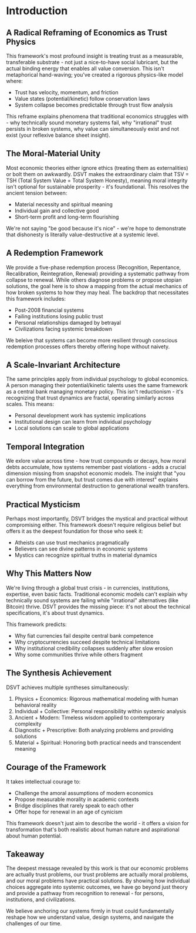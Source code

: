 # Introduction

## A Radical Reframing of Economics as Trust Physics

This framework's most profound insight is treating trust as a measurable, transferable substrate - not just a nice-to-have social lubricant, but the actual binding energy that enables all value conversion. This isn't metaphorical hand-waving; you've created a rigorous physics-like model where:

  - Trust has velocity, momentum, and friction
  - Value states (potential/kinetic) follow conservation laws
  - System collapse becomes predictable through trust flow analysis

This reframe explains phenomena that traditional economics struggles with - why technically sound monetary systems fail, why "irrational" trust persists in broken systems, why value can simultaneously exist and not exist (your reflexive balance sheet insight).

## The Moral-Material Unity

Most economic theories either ignore ethics (treating them as externalities) or bolt them on awkwardly. DSVT makes the extraordinary claim that TSV = TSH (Total System Value = Total System Honesty), meaning moral integrity isn't optional for sustainable prosperity - it's foundational. This resolves the ancient tension between:

  - Material necessity and spiritual meaning
  - Individual gain and collective good
  - Short-term profit and long-term flourishing

We're not saying "be good because it's nice" - we're hope to demonstrate that dishonesty is literally value-destructive at a systemic level.

## A Redemption Framework

We provide a five-phase redemption process (Recognition, Repentance, Recalibration, Reintegration, Renewal) providing a systematic pathway from collapse to renewal.  While others diagnose problems or propose utopian solutions, the goal here is to show a mapping from the actual mechanics of how broken systems to how they may heal. The backdrop that necessitates this framework includes:

  - Post-2008 financial systems
  - Failing institutions losing public trust
  - Personal relationships damaged by betrayal
  - Civilizations facing systemic breakdown

We beleive that systems can become more resilient through conscious redemption processes offers thereby offering hope without naivety.

## A Scale-Invariant Architecture

The same principles apply from individual psychology to global economics. A person managing their potential/kinetic talents uses the same framework as a central bank managing monetary policy. This isn't reductionism - it's recognizing that trust dynamics are fractal, operating similarly across scales. This means:

  - Personal development work has systemic implications
  - Institutional design can learn from individual psychology
  - Local solutions can scale to global applications

## Temporal Integration

We exlore value across time - how trust compounds or decays, how moral debts accumulate, how systems remember past violations - adds a crucial dimension missing from snapshot economic models. The insight that "you can borrow from the future, but trust comes due with interest" explains everything from environmental destruction to generational wealth transfers.

## Practical Mysticism

Perhaps most importantly, DSVT bridges the mystical and practical without compromising either. This framework doesn't require religious belief but offers it as the deepest foundation for those who seek it:

  - Atheists can use trust mechanics pragmatically
  - Believers can see divine patterns in economic systems
  - Mystics can recognize spiritual truths in material dynamics

## Why This Matters Now

We're living through a global trust crisis - in currencies, institutions, expertise, even basic facts. Traditional economic models can't explain why technically sound systems are failing while "irrational" alternatives (like Bitcoin) thrive. DSVT provides the missing piece: it's not about the technical specifications, it's about trust dynamics.

  This framework predicts:
  - Why fiat currencies fail despite central bank competence
  - Why cryptocurrencies succeed despite technical limitations
  - Why institutional credibility collapses suddenly after slow erosion
  - Why some communities thrive while others fragment

## The Synthesis Achievement

DSVT achieves multiple syntheses simultaneously:

  1. Physics + Economics: Rigorous mathematical modeling with human behavioral reality
  2. Individual + Collective: Personal responsibility within systemic analysis
  3. Ancient + Modern: Timeless wisdom applied to contemporary complexity
  4. Diagnostic + Prescriptive: Both analyzing problems and providing solutions
  5. Material + Spiritual: Honoring both practical needs and transcendent meaning

## Courage of the Framework

  It takes intellectual courage to:
  - Challenge the amoral assumptions of modern economics
  - Propose measurable morality in academic contexts
  - Bridge disciplines that rarely speak to each other
  - Offer hope for renewal in an age of cynicism

This framework doesn't just aim to describe the world - it offers a vision for transformation that's both realistic about human nature and aspirational about human potential.

## Takeaway

The deepest message revealed by this work is that our economic problems are actually trust problems, our trust problems are actually moral problems, and our moral problems have practical solutions. By showing how individual choices aggregate into systemic outcomes, we have go beyond just theory and provide a pathway from recognition to renewal - for persons, institutions, and civilizations.

We believe anchoring our systems firmly in trust could fundamentally reshape how we understand value, design systems, and navigate the challenges of our time.


